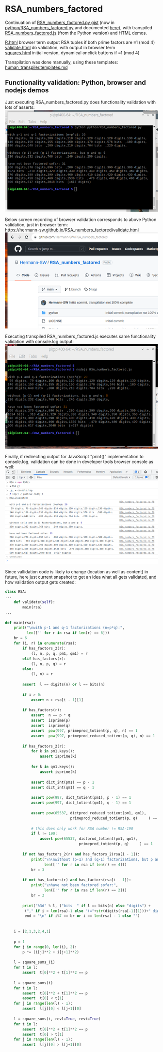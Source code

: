 # RSA_numbers_factored

Continuation of [RSA_numbers_factored.py gist](https://gist.github.com/Hermann-SW/839dfe6002810d404e3f0fe1808a6333) (now in [python/RSA_numbers_factored.py](python/RSA_numbers_factored.py) and documented [here](python/README.md)), with transpiled [RSA_numbers_factored.js](RSA_numbers_factored.js) (from the Python version) and HTML demos.

[R.html](R.html)  browser term output RSA tuples if both prime factors are ≡1 (mod 4)  
[validate.html](validate.html)  do validation, with output in browser term  
[squares.html](squares.html)  initial version, dynamical onclick buttons if ≡1 (mod 4)  

Transpilation was done manually, using these templates:  
[human_transpiler.templates.md](human_transpiler.templates.md)  

## Functionality validation: Python, browser and nodejs demos 

Just executing RSA_numbers_factored.py does functionality validation with lots of asserts:  
![python.validation.png](python.validation.png)

Below screen recording of browser validation corresponds to above Python validation, just in browser term:  
https://hermann-sw.github.io/RSA_numbers_factored/validate.html  
![Peek_2022-12-18_22-29.gif](Peek_2022-12-18_22-29.gif)

Executing transpiled RSA_numbers_factored.js executes same functionality validation with console.log output:  
![nodejs.validation.png](nodejs.validation.png)

Finally, if redirecting output for JavaScript "print()" implementation to console.log, validation can be done in developer tools browser console as well:  
![browser_console.validation.png](browser_console.validation.png)

Since vallidation code is likely to change (location as well as content) in future, here just current snapshot to get an idea what all gets validated, and how validation output gets created:  
```python
class RSA:
...
    def validate(self):
        main(rsa)
...

def main(rsa):
    print("\nwith p-1 and q-1 factorizations (n=p*q):",
          len(['' for r in rsa if len(r) == 6]))
    br = 6
    for (i, r) in enumerate(rsa):
        if has_factors_2(r):
            (l, n, p, q, pm1, qm1) = r
        elif has_factors(r):
            (l, n, p, q) = r
        else:
            (l, n) = r

        assert  l == digits(n) or l == bits(n)

        if i > 0:
            assert n > rsa[i - 1][1]

        if has_factors(r):
            assert  n == p * q
            assert  isprime(p)
            assert  isprime(q)
            assert  pow(997, primeprod_totient(p, q), n) == 1
            assert  pow(997, primeprod_reduced_totient(p, q), n) == 1

        if has_factors_2(r):
            for k in pm1.keys():
                assert isprime(k)

            for k in qm1.keys():
                assert isprime(k)

            assert dict_int(pm1) == p - 1
            assert dict_int(qm1) == q - 1

            assert pow(997, dict_totient(pm1), p - 1) == 1 
            assert pow(997, dict_totient(qm1), q - 1) == 1 

            assert pow(65537, dictprod_reduced_totient(pm1, qm1),
                              primeprod_reduced_totient(p, q)     ) == 1 

            # this does only work for RSA number != RSA-190
            if l != 190:
                assert pow(65537, dictprod_totient(pm1, qm1),
                                  primeprod_totient(p, q)     ) == 1 

        if not has_factors_2(r) and has_factors_2(rsa[i - 1]):
            print("\n\nwithout (p-1) and (q-1) factorizations, but p and q:",
                  len(['' for r in rsa if len(r) == 4]))
            br = 3

        if not has_factors(r) and has_factors(rsa[i - 1]):
            print("\nhave not been factored sofar:", 
                  len(['' for r in rsa if len(r) == 2]))
            br = 3

        print("%3d" % l, ("bits  " if l == bits(n) else "digits") +
         ("," if i < len(rsa)-1 else "(="+str(digits(rsa[-1][1]))+" digits)\n"),
         end = "\n" if i%7 == br or i == len(rsa) - 1 else "")


    i = [2,1,3,2,4,1]

    p = 1
    for j in range(0, len(i), 2):
        p *= (i[j]**2 + i[j+1]**2)

    l = square_sums_(i)
    for t in l:
        assert  t[0]**2 + t[1]**2 == p

    l = square_sums(i)
    for t in l:
        assert  t[0]**2 + t[1]**2 == p
        assert  t[0] < t[1]
    for j in range(len(l) - 1):
        assert  l[j][0] < l[j+1][0]

    l = square_sums(i, revl=True, revt=True)
    for t in l:
        assert  t[0]**2 + t[1]**2 == p
        assert  t[0] > t[1]
    for j in range(len(l) - 1):
        assert  l[j][0] > l[j+1][0]
```

